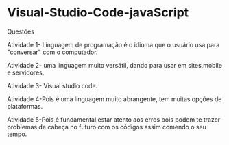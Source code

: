 # Visual-Studio-Code-javaScript
Questões

Atividade 1- Linguagem de programação é o idioma que o usuário usa para "conversar" com o computador.

Atividade 2- uma linguagem muito versátil, dando para usar em sites,mobile e servidores.

Atividade 3- Visual studio code.

Atividade 4-Pois é uma linguagem muito abrangente, tem muitas opções de plataformas.

Atividade 5-Pois é fundamental estar atento aos erros pois podem te trazer problemas de cabeça no futuro com os códigos assim comendo o seu tempo.
